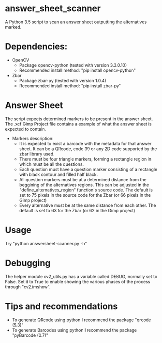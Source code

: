 # answer_sheet_scanner
A Python 3.5 script to scan an answer sheet outputting the alternatives marked.

# Dependencies:
 - OpenCV
   - Package opencv-python (tested with version 3.3.0.10)
   - Recommended install method: "pip install opencv-python"
 - Zbar
   - Package zbar-py (tested with version 1.0.4)
   - Recommended install method: "pip install zbar-py"
 
# Answer Sheet
  The script expects determined markers to be present in the answer sheet. The .xcf Gimp Project file contains a example of what the answer sheet is expected to contain.
 - Markers description:
   - It is expected to exist a barcode with the metadata for that answer sheet. It can be a QRcode, code 39 or any 2D code supported by the zbar library used.
   - There must be four triangle markers, forming a rectangle region in which must be all the questions.
   - Each question must have a question marker consisting of a rectangle with black contour and filled half black.
   - All question markers must be at a determined distance from the beggining of the alternatives regions. This can be adjusted in the "define_alternatives_region" function's source code. The default is set to 75 pixels in the source code for the Zbar (or 66 pixels in the Gimp project)
   - Every alternative must be at the same distance from each other. The default is set to 63 for the Zbar (or 62 in the Gimp project)

# Usage
  Try "python answersheet-scanner.py -h"
  
# Debugging
  The helper module cv2_utils.py has a variable called DEBUG, normally set to False. Set it to True to enable showing the various phases of the process through "cv2.imshow".

# Tips and recommendations
 - To generate QRcode using python I recommend the package "qrcode (5.3)"
 - To generate Barcodes using python I recommend the package "pyBarcode (0.7)"
